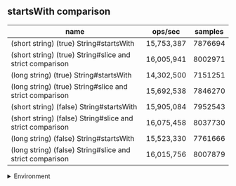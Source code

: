 ## startsWith comparison

|name|ops/sec|samples|
|-|-|-|
|(short string) (true) String#startsWith|15,753,387|7876694|
|(short string) (true) String#slice and strict comparison|16,005,941|8002971|
|(long string) (true) String#startsWith|14,302,500|7151251|
|(long string) (true) String#slice and strict comparison|15,692,538|7846270|
|(short string) (false) String#startsWith|15,905,084|7952543|
|(short string) (false) String#slice and strict comparison|16,075,458|8037730|
|(long string) (false) String#startsWith|15,523,330|7761666|
|(long string) (false) String#slice and strict comparison|16,015,756|8007879|


<details>
<summary>Environment</summary>

* __Machine:__ linux x64 | 4 vCPUs | 15.2GB Mem
* __Run:__ Fri May 10 2024 00:36:31 GMT+0000 (Coordinated Universal Time)
</details>

<!--
{"environment":{"platform":"linux","arch":"x64","cpus":4,"totalMemory":15.245216369628906},"benchmarks":[{"name":"(short string) (true) String#startsWith","opsSec":15753387.684914732,"samples":7876694},{"name":"(short string) (true) String#slice and strict comparison","opsSec":16005941.935949132,"samples":8002971},{"name":"(long string) (true) String#startsWith","opsSec":14302500.026243975,"samples":7151251},{"name":"(long string) (true) String#slice and strict comparison","opsSec":15692538.179633727,"samples":7846270},{"name":"(short string) (false) String#startsWith","opsSec":15905084.377957197,"samples":7952543},{"name":"(short string) (false) String#slice and strict comparison","opsSec":16075458.553138178,"samples":8037730},{"name":"(long string) (false) String#startsWith","opsSec":15523330.354508016,"samples":7761666},{"name":"(long string) (false) String#slice and strict comparison","opsSec":16015756.27022118,"samples":8007879}]}-->
